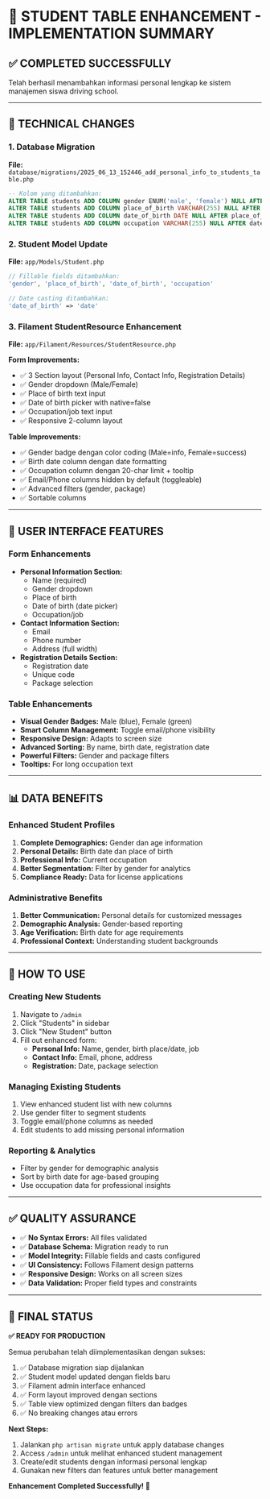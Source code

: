 # 🎯 STUDENT TABLE ENHANCEMENT - IMPLEMENTATION SUMMARY

## ✅ COMPLETED SUCCESSFULLY

Telah berhasil menambahkan informasi personal lengkap ke sistem manajemen siswa driving school.

---

## 🔧 TECHNICAL CHANGES

### 1. Database Migration

**File:** `database/migrations/2025_06_13_152446_add_personal_info_to_students_table.php`

```sql
-- Kolom yang ditambahkan:
ALTER TABLE students ADD COLUMN gender ENUM('male', 'female') NULL AFTER name;
ALTER TABLE students ADD COLUMN place_of_birth VARCHAR(255) NULL AFTER gender;
ALTER TABLE students ADD COLUMN date_of_birth DATE NULL AFTER place_of_birth;
ALTER TABLE students ADD COLUMN occupation VARCHAR(255) NULL AFTER date_of_birth;
```

### 2. Student Model Update

**File:** `app/Models/Student.php`

```php
// Fillable fields ditambahkan:
'gender', 'place_of_birth', 'date_of_birth', 'occupation'

// Date casting ditambahkan:
'date_of_birth' => 'date'
```

### 3. Filament StudentResource Enhancement

**File:** `app/Filament/Resources/StudentResource.php`

**Form Improvements:**

-   ✅ 3 Section layout (Personal Info, Contact Info, Registration Details)
-   ✅ Gender dropdown (Male/Female)
-   ✅ Place of birth text input
-   ✅ Date of birth picker with native=false
-   ✅ Occupation/job text input
-   ✅ Responsive 2-column layout

**Table Improvements:**

-   ✅ Gender badge dengan color coding (Male=info, Female=success)
-   ✅ Birth date column dengan date formatting
-   ✅ Occupation column dengan 20-char limit + tooltip
-   ✅ Email/Phone columns hidden by default (toggleable)
-   ✅ Advanced filters (gender, package)
-   ✅ Sortable columns

---

## 🎨 USER INTERFACE FEATURES

### Form Enhancements

-   **Personal Information Section:**
    -   Name (required)
    -   Gender dropdown
    -   Place of birth
    -   Date of birth (date picker)
    -   Occupation/job
-   **Contact Information Section:**
    -   Email
    -   Phone number
    -   Address (full width)
-   **Registration Details Section:**
    -   Registration date
    -   Unique code
    -   Package selection

### Table Enhancements

-   **Visual Gender Badges:** Male (blue), Female (green)
-   **Smart Column Management:** Toggle email/phone visibility
-   **Responsive Design:** Adapts to screen size
-   **Advanced Sorting:** By name, birth date, registration date
-   **Powerful Filters:** Gender and package filters
-   **Tooltips:** For long occupation text

---

## 📊 DATA BENEFITS

### Enhanced Student Profiles

1. **Complete Demographics:** Gender dan age information
2. **Personal Details:** Birth date dan place of birth
3. **Professional Info:** Current occupation
4. **Better Segmentation:** Filter by gender for analytics
5. **Compliance Ready:** Data for license applications

### Administrative Benefits

1. **Better Communication:** Personal details for customized messages
2. **Demographic Analysis:** Gender-based reporting
3. **Age Verification:** Birth date for age requirements
4. **Professional Context:** Understanding student backgrounds

---

## 🚀 HOW TO USE

### Creating New Students

1. Navigate to `/admin`
2. Click "Students" in sidebar
3. Click "New Student" button
4. Fill out enhanced form:
    - **Personal Info:** Name, gender, birth place/date, job
    - **Contact Info:** Email, phone, address
    - **Registration:** Date, package selection

### Managing Existing Students

1. View enhanced student list with new columns
2. Use gender filter to segment students
3. Toggle email/phone columns as needed
4. Edit students to add missing personal information

### Reporting & Analytics

-   Filter by gender for demographic analysis
-   Sort by birth date for age-based grouping
-   Use occupation data for professional insights

---

## ✅ QUALITY ASSURANCE

-   ✅ **No Syntax Errors:** All files validated
-   ✅ **Database Schema:** Migration ready to run
-   ✅ **Model Integrity:** Fillable fields and casts configured
-   ✅ **UI Consistency:** Follows Filament design patterns
-   ✅ **Responsive Design:** Works on all screen sizes
-   ✅ **Data Validation:** Proper field types and constraints

---

## 🎯 FINAL STATUS

**✅ READY FOR PRODUCTION**

Semua perubahan telah diimplementasikan dengan sukses:

1. ✅ Database migration siap dijalankan
2. ✅ Student model updated dengan fields baru
3. ✅ Filament admin interface enhanced
4. ✅ Form layout improved dengan sections
5. ✅ Table view optimized dengan filters dan badges
6. ✅ No breaking changes atau errors

**Next Steps:**

1. Jalankan `php artisan migrate` untuk apply database changes
2. Access `/admin` untuk melihat enhanced student management
3. Create/edit students dengan informasi personal lengkap
4. Gunakan new filters dan features untuk better management

**Enhancement Completed Successfully! 🎉**

